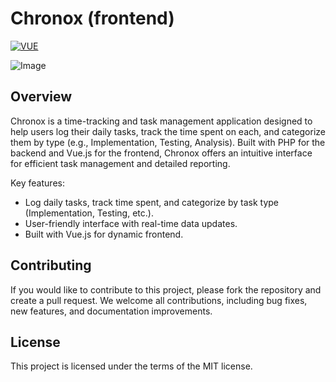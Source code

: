 # Chronox (frontend)

[![VUE](https://img.shields.io/badge/Vue.js-35495E?style=for-the-badge&logo=vuedotjs&logoColor=4FC08D)](https://vuejs.org/)

![Image](https://github.com/user-attachments/assets/12e651a8-d50f-48e0-bd75-ceb3477ffc57)

## Overview
Chronox is a time-tracking and task management application designed to help users log their daily tasks, track the time spent on each, and categorize them by type (e.g., Implementation, Testing, Analysis). Built with PHP for the backend and Vue.js for the frontend, Chronox offers an intuitive interface for efficient task management and detailed reporting.

Key features:

- Log daily tasks, track time spent, and categorize by task type (Implementation, Testing, etc.).
- User-friendly interface with real-time data updates.
- Built with Vue.js for dynamic frontend.

## Contributing

If you would like to contribute to this project, please fork the repository and create a pull request. We welcome all
contributions, including bug fixes, new features, and documentation improvements.

## License

This project is licensed under the terms of the MIT license.